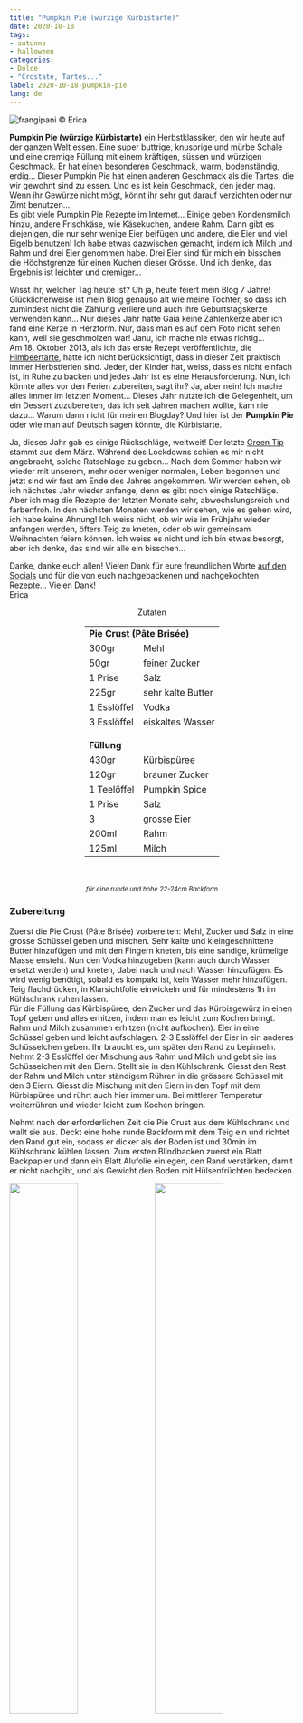 ```yaml
---
title: "Pumpkin Pie (würzige Kürbistarte)"
date: 2020-10-18
tags:
- autunno
- halloween
categories:
- Dolce
- "Crostate, Tartes..."
label: 2020-10-18-pumpkin-pie
lang: de 
---
```

![](../2020-10-18-pumpkin-pie/header.jpeg "frangipani © Erica")

**Pumpkin Pie (würzige Kürbistarte)** ein Herbstklassiker, den wir heute auf der ganzen Welt essen. Eine super buttrige, knusprige und mürbe Schale und eine cremige Füllung mit einem kräftigen, süssen und würzigen Geschmack. Er hat einen besonderen Geschmack, warm, bodenständig, erdig... Dieser Pumpkin Pie hat einen anderen Geschmack als die Tartes, die wir gewohnt sind zu essen. Und es ist kein Geschmack, den jeder mag. Wenn ihr Gewürze nicht mögt, könnt ihr sehr gut darauf verzichten oder nur Zimt benutzen...
<br />
Es gibt viele Pumpkin Pie Rezepte im Internet... Einige geben Kondensmilch hinzu, andere Frischkäse, wie Käsekuchen, andere Rahm. Dann gibt es diejenigen, die nur sehr wenige Eier beifügen und andere, die Eier und viel Eigelb benutzen! Ich habe etwas dazwischen gemacht, indem ich Milch und Rahm und drei Eier genommen habe. Drei Eier sind für mich ein bisschen die Höchstgrenze für einen Kuchen dieser Grösse. Und ich denke, das Ergebnis ist leichter und cremiger...

Wisst ihr, welcher Tag heute ist? Oh ja, heute feiert mein Blog 7 Jahre! Glücklicherweise ist mein Blog genauso alt wie meine Tochter, so dass ich zumindest nicht die Zählung verliere und auch ihre Geburtstagskerze verwenden kann... Nur dieses Jahr hatte Gaia keine Zahlenkerze aber ich fand eine Kerze in Herzform. Nur, dass man es auf dem Foto nicht sehen kann, weil sie geschmolzen war! Janu, ich mache nie etwas richtig...
<br />
Am 18. Oktober 2013, als ich das erste Rezept veröffentlichte, die <a href="https://frangipani.raiano.ch/2013-10-18-crostata-di-lamponi/" target="_blank">Himbeertarte</a>, hatte ich nicht berücksichtigt, dass in dieser Zeit praktisch immer Herbstferien sind. Jeder, der Kinder hat, weiss, dass es nicht einfach ist, in Ruhe zu backen und jedes Jahr ist es eine Herausforderung. Nun, ich könnte alles vor den Ferien zubereiten, sagt ihr? Ja, aber nein! Ich mache alles immer im letzten Moment... Dieses Jahr nutzte ich die Gelegenheit, um ein Dessert zuzubereiten, das ich seit Jahren machen wollte, kam nie dazu... Warum dann nicht für meinen Blogday? Und hier ist der **Pumpkin Pie** oder wie man auf Deutsch sagen könnte, die Kürbistarte.

Ja, dieses Jahr gab es einige Rückschläge, weltweit! Der letzte <a href="https://frangipani.raiano.ch/de/categories/Z-Ambiente/Consigli-Green/" target="_blank">Green Tip</a> stammt aus dem März. Während des Lockdowns schien es mir nicht angebracht, solche Ratschlage zu geben... Nach dem Sommer haben wir wieder mit unserem, mehr oder weniger normalen, Leben begonnen und jetzt sind wir fast am Ende des Jahres angekommen. Wir werden sehen, ob ich nächstes Jahr wieder anfange, denn es gibt noch einige Ratschläge. Aber ich mag die Rezepte der letzten Monate sehr, abwechslungsreich und farbenfroh. In den nächsten Monaten werden wir sehen, wie es gehen wird, ich habe keine Ahnung! Ich weiss nicht, ob wir wie im Frühjahr wieder anfangen werden, öfters Teig zu kneten, oder ob wir gemeinsam Weihnachten feiern können. Ich weiss es nicht und ich bin etwas besorgt, aber ich denke, das sind wir alle ein bisschen...

Danke, danke euch allen! Vielen Dank für eure freundlichen Worte <a href="https://www.instagram.com/erica_raiano/" target="_blank">auf den Socials</a> und für die von euch nachgebackenen und nachgekochten Rezepte... Vielen Dank!
<br />
Erica

<div id="wrapper" style="text-align: center">
  <div id="yourdiv" style="display: inline-block;">
    <div class="ingredients" itemscope itemtype="http://schema.org/Recipe">
      <span itemprop="name" style="display:none;">Pumpkin Pie (würzige Kürbistarte)</span>
      <span itemprop="recipeCategory" style="display:none;">Süsses</span>
      <img itemprop="image" style="display:none;" class="ignore-gallery-item" src="../2020-10-18-pumpkin-pie/header.jpeg"/>
      <span itemprop="author" style="display:none;">Erica Raiano</span>
      <span itemprop="description" style="display:none;">Pumpkin Pie (würzige Kürbistarte) ein Herbstklassiker, den wir heute auf der ganzen Welt essen. Eine super buttrige, knusprige und mürbe Schale und eine cremige Füllung mit einem kräftigen, süssen und würzigen Geschmack.</span>
      <div class="ingredients-title">Zutaten</div>
      <table>
        <tbody>
          <tr>          
            <td colspan="2"><b>Pie Crust (Pâte Brisée)</b></td>
          </tr>      
          <tr>        
            <td>300gr</td>
            <td>Mehl</td>
          </tr>
          <tr>
            <td>50gr</td>
            <td>feiner Zucker</td>
          </tr>
          <tr>
            <td>1 Prise</td>
            <td>Salz</td>
          </tr>
          <tr>
            <td>225gr</td>
            <td>sehr kalte Butter</td>
          </tr>
          <tr>
            <td>1 Esslöffel</td>
            <td>Vodka</td>
          </tr>
          <tr>
            <td>3 Esslöffel</td>
            <td>eiskaltes Wasser</td>
          </tr>
          <tr style="height: 15px;"></tr>
          <tr>          
            <td colspan="2"><b>Füllung</b></td>
          </tr>
          <tr>
            <td>430gr</td>
            <td>Kürbispüree</td>
          </tr>
          <tr>
            <td>120gr</td>
            <td>brauner Zucker</td>
          </tr>
          <tr>
            <td>1 Teelöffel</td>
            <td>Pumpkin Spice</td>
          </tr>
          <tr>
            <td>1 Prise</td>
            <td>Salz</td>
          </tr>
          <tr>
            <td>3</td>
            <td>grosse Eier</td>
          </tr>
          <tr>
            <td>200ml</td>
            <td>Rahm</td>
          </tr>
          <tr>
            <td>125ml</td>
            <td>Milch</td>
          </tr>
        </tbody>
      </table>
      <br></br>
      <i class="pull-right" style="font-size: 80%;">für eine runde und hohe 22-24cm Backform</i>
    </div>
  </div>
</div>


<h3>
  <font color="grey">
    <i class="fa fa-cogs"></i>
  </font> Zubereitung
</h3>

Zuerst die Pie Crust (Pâte Brisée) vorbereiten: Mehl, Zucker und Salz in eine grosse Schüssel geben und mischen. Sehr kalte und kleingeschnittene Butter hinzufügen und mit den Fingern kneten, bis eine sandige, krümelige Masse ensteht. Nun den Vodka hinzugeben (kann auch durch Wasser ersetzt werden) und kneten, dabei nach und nach Wasser hinzufügen. Es wird wenig benötigt, sobald es kompakt ist, kein Wasser mehr hinzufügen. Teig flachdrücken, in Klarsichtfolie einwickeln und für mindestens 1h im Kühlschrank ruhen lassen.
<br />
Für die Füllung das Kürbispüree, den Zucker und das Kürbisgewürz in einen Topf geben und alles erhitzen, indem man es leicht zum Kochen bringt. Rahm und Milch zusammen erhitzen (nicht aufkochen). Eier in eine Schüssel geben und leicht aufschlagen. 2-3 Esslöffel der Eier in ein anderes Schüsselchen geben. Ihr braucht es, um später den Rand zu bepinseln. Nehmt 2-3 Esslöffel der Mischung aus Rahm und Milch und gebt sie ins Schüsselchen mit den Eiern. Stellt sie in den Kühlschrank. Giesst den Rest der Rahm und Milch unter ständigem Rühren in die grössere Schüssel mit den 3 Eiern. Giesst die Mischung mit den Eiern in den Topf mit dem Kürbispüree und rührt auch hier immer um. Bei mittlerer Temperatur weiterrühren und wieder leicht zum Kochen bringen.

Nehmt nach der erforderlichen Zeit die Pie Crust aus dem Kühlschrank und wallt sie aus. Deckt eine hohe runde Backform mit dem Teig ein und richtet den Rand gut ein, sodass er dicker als der Boden ist und 30min im Kühlschrank kühlen lassen. Zum ersten Blindbacken zuerst ein Blatt Backpapier und dann ein Blatt Alufolie einlegen, den Rand verstärken, damit er nicht nachgibt, und als Gewicht den Boden mit Hülsenfrüchten bedecken.
<p>
  <div style="width: 100%; margin-bottom: 0">
    <img style="float: left; width: 49%; margin-right: 1%" src="../2020-10-18-pumpkin-pie/farcia.jpeg" alt="" title="frangipani © Erica" />
    <img style="float: left; width: 49%; margin-left: 1%" src="../2020-10-18-pumpkin-pie/cotturainbianco.jpeg" alt="" title="frangipani © Erica" />
    <div style="clear: both"></div>
  </div>
</p>
Pie Crust für 12min im vorgeheizten Ofen bei 220°C Ober- und Unterhitze backen. Backform aus dem Ofen nehmen, Backpapier und alles andere wegnehmen, Boden und Ränder mit einer Gabel löchern, Ränder mit Alufolie abdecken (damit er nicht verbrennt) und weitere 10min backen. Der Teig sollte trocken sein, aber nicht all zu dunkel.
<br />
Temperatur auf 180°C senken, Füllung in die Backform geben, Ränder wieder mit Alufolie abdecken und für ca. 45min backen. Gut kontrollieren, dass er nicht verbrennt. Etwas auskühlen lassen, bevor er gegessen wird...
<p>
  <div style="width: 100%; margin-bottom: 0">
    <img style="float: left; width: 32%; margin-right: 1%;" src="../2020-10-18-pumpkin-pie/cotturainbianco2.jpeg" alt="" title="frangipani © Erica" />
    <img style="float: left; width: 32%; margin-right: 1%; margin-left: 1%;" src="../2020-10-18-pumpkin-pie/piecrust.jpeg" alt="" title="frangipani © Erica" />
    <img style="float: left; width: 32%; margin-left: 1%;" src="../2020-10-18-pumpkin-pie/teglia.jpeg" alt="" title="frangipani © Erica" />
    <div style="clear: both"></div>
  </div>
</p>

Falls Teig übrig geblieben ist, kann man Blätter, Kürbisse etc. ausstechen und als Deko benutzen. Einfach paar Minuten bei 180°C backen.

<p>
  <div style="width: 100%; margin-bottom: 0">
    <img style="float: left; width: 49%; margin-right: 1%" src="../2020-10-18-pumpkin-pie/risultato1.jpeg" alt="" title="frangipani © Erica" />
    <img style="float: left; width: 49%; margin-left: 1%" src="../2020-10-18-pumpkin-pie/risultato2.jpeg" alt="" title="frangipani © Erica" />
    <div style="clear: both"></div>
  </div>
</p>

![](../2020-10-18-pumpkin-pie/risultato3.jpeg "frangipani © Erica")

<p>
  <div style="width: 100%; margin-bottom: 0">
    <img style="float: left; width: 49%; margin-right: 1%" src="../2020-10-18-pumpkin-pie/risultato4.jpeg" alt="" title="frangipani © Erica" />
    <img style="float: left; width: 49%; margin-left: 1%" src="../2020-10-18-pumpkin-pie/risultato5.jpeg" alt="" title="frangipani © Erica" />
    <div style="clear: both"></div>
  </div>
</p>

<p>
  <div style="width: 100%; margin-bottom: 0">
    <img style="float: left; width: 49%; margin-right: 1%" src="../2020-10-18-pumpkin-pie/risultato6.jpeg" alt="" title="frangipani © Erica" />
    <img style="float: left; width: 49%; margin-left: 1%" src="../2020-10-18-pumpkin-pie/risultato7.jpeg" alt="" title="frangipani © Erica" />
    <div style="clear: both"></div>
  </div>
</p>

![](../2020-10-18-pumpkin-pie/risultato8.jpeg "frangipani © Erica")

<p>
  <div style="width: 100%; margin-bottom: 0">
    <img style="float: left; width: 49%; margin-right: 1%" src="../2020-10-18-pumpkin-pie/risultato9.jpeg" alt="" title="frangipani © Erica" />
    <img style="float: left; width: 49%; margin-left: 1%" src="../2020-10-18-pumpkin-pie/risultato10.jpeg" alt="" title="frangipani © Erica" />
    <div style="clear: both"></div>
  </div>
</p>

![](../2020-10-18-pumpkin-pie/risultato11.jpeg "frangipani © Erica")

<p>
  <div style="width: 100%; margin-bottom: 0">
    <img style="float: left; width: 49%; margin-right: 1%" src="../2020-10-18-pumpkin-pie/risultato12.jpeg" alt="" title="frangipani © Erica" />
    <img style="float: left; width: 49%; margin-left: 1%" src="../2020-10-18-pumpkin-pie/risultato13.jpeg" alt="" title="frangipani © Erica" />
    <div style="clear: both"></div>
  </div>
</p>

<h4>Buon appetito
  <font color="red">
    <i class="fa fa-smile-o"></i>
  </font>
</h4>